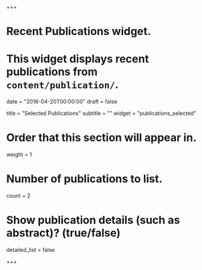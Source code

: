 +++
# Recent Publications widget.
# This widget displays recent publications from `content/publication/`.

date = "2016-04-20T00:00:00"
draft = false

title = "Selected Publications"
subtitle = ""
widget = "publications_selected"

# Order that this section will appear in.
weight = 1

# Number of publications to list.
count = 2

# Show publication details (such as abstract)? (true/false)
detailed_list = false

+++

